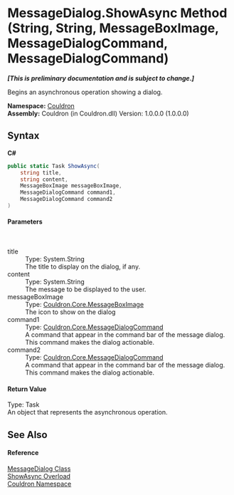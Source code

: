 # MessageDialog.ShowAsync Method (String, String, MessageBoxImage, MessageDialogCommand, MessageDialogCommand)
 _**\[This is preliminary documentation and is subject to change.\]**_

Begins an asynchronous operation showing a dialog.

**Namespace:**&nbsp;<a href="N_Couldron">Couldron</a><br />**Assembly:**&nbsp;Couldron (in Couldron.dll) Version: 1.0.0.0 (1.0.0.0)

## Syntax

**C#**<br />
``` C#
public static Task ShowAsync(
	string title,
	string content,
	MessageBoxImage messageBoxImage,
	MessageDialogCommand command1,
	MessageDialogCommand command2
)
```


#### Parameters
&nbsp;<dl><dt>title</dt><dd>Type: System.String<br />The title to display on the dialog, if any.</dd><dt>content</dt><dd>Type: System.String<br />The message to be displayed to the user.</dd><dt>messageBoxImage</dt><dd>Type: <a href="T_Couldron_Core_MessageBoxImage">Couldron.Core.MessageBoxImage</a><br />The icon to show on the dialog</dd><dt>command1</dt><dd>Type: <a href="T_Couldron_Core_MessageDialogCommand">Couldron.Core.MessageDialogCommand</a><br />A command that appear in the command bar of the message dialog. This command makes the dialog actionable.</dd><dt>command2</dt><dd>Type: <a href="T_Couldron_Core_MessageDialogCommand">Couldron.Core.MessageDialogCommand</a><br />A command that appear in the command bar of the message dialog. This command makes the dialog actionable.</dd></dl>

#### Return Value
Type: Task<br />An object that represents the asynchronous operation.

## See Also


#### Reference
<a href="T_Couldron_MessageDialog">MessageDialog Class</a><br /><a href="Overload_Couldron_MessageDialog_ShowAsync">ShowAsync Overload</a><br /><a href="N_Couldron">Couldron Namespace</a><br />
